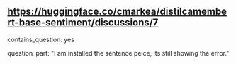 ## https://huggingface.co/cmarkea/distilcamembert-base-sentiment/discussions/7

contains_question: yes

question_part: "I am installed the sentence peice, its still showing the error."
